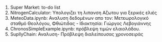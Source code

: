1. Super Market: to-do list
2. NitrogenCalculator: Υπολογιζει τη λιπανση Αζωτου για ξερικές ελιές
3. MeteoData.ipynb: Αναλυση δεδομένων απο τον: Μετεωρολογικό σταθμό Θεολόγου, Φθιώτιδας - Ιδιοκτησία: Γιώργος Λεβογιάννης
4. ChronosSimpleExample.ipynb: πρόβλεψη τιμών ελαιολάδου.
5. SupllyChain: Αναλυση- Πρόβλεψη διαλείπουσας χρονοσειράς

